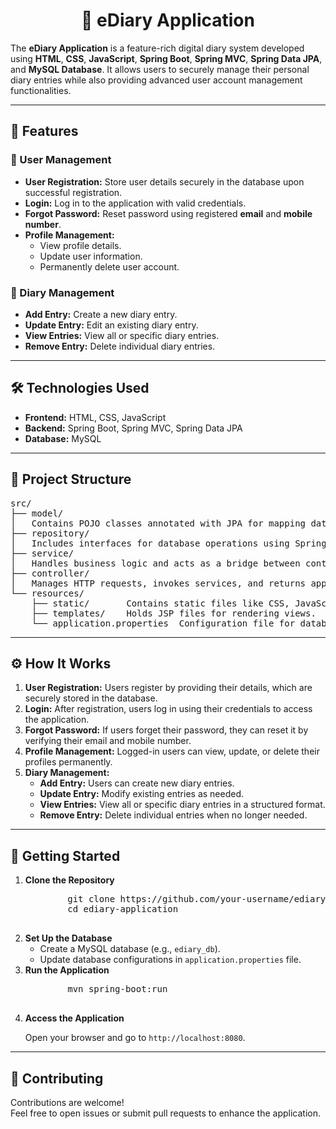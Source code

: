 <h1 align="center">📒 eDiary Application</h1>
<p>
    The <strong>eDiary Application</strong> is a feature-rich digital diary system developed using <strong>HTML</strong>, <strong>CSS</strong>, <strong>JavaScript</strong>, <strong>Spring Boot</strong>, <strong>Spring MVC</strong>, <strong>Spring Data JPA</strong>, and <strong>MySQL Database</strong>. It allows users to securely manage their personal diary entries while also providing advanced user account management functionalities.
</p>

<hr>

<h2>🚀 Features</h2>

<h3>👤 User Management</h3>
<ul>
    <li><strong>User Registration:</strong> Store user details securely in the database upon successful registration.</li>
    <li><strong>Login:</strong> Log in to the application with valid credentials.</li>
    <li><strong>Forgot Password:</strong> Reset password using registered <strong>email</strong> and <strong>mobile number</strong>.</li>
    <li><strong>Profile Management:</strong>
        <ul>
            <li>View profile details.</li>
            <li>Update user information.</li>
            <li>Permanently delete user account.</li>
        </ul>
    </li>
</ul>

<h3>📔 Diary Management</h3>
<ul>
    <li><strong>Add Entry:</strong> Create a new diary entry.</li>
    <li><strong>Update Entry:</strong> Edit an existing diary entry.</li>
    <li><strong>View Entries:</strong> View all or specific diary entries.</li>
    <li><strong>Remove Entry:</strong> Delete individual diary entries.</li>
</ul>

<hr>

<h2>🛠️ Technologies Used</h2>
<ul>
    <li><strong>Frontend:</strong> HTML, CSS, JavaScript</li>
    <li><strong>Backend:</strong> Spring Boot, Spring MVC, Spring Data JPA</li>
    <li><strong>Database:</strong> MySQL</li>
</ul>

<hr>

<h2>📁 Project Structure</h2>
<pre>
src/
├── model/             
│   Contains POJO classes annotated with JPA for mapping database tables.
├── repository/        
│   Includes interfaces for database operations using Spring Data JPA.
├── service/           
│   Handles business logic and acts as a bridge between controller and repository layers.
├── controller/        
│   Manages HTTP requests, invokes services, and returns appropriate responses.
└── resources/         
    ├── static/       Contains static files like CSS, JavaScript, and images.
    ├── templates/    Holds JSP files for rendering views.
    └── application.properties  Configuration file for database and application settings.
</pre>

<hr>

<h2>⚙️ How It Works</h2>
<ol>
    <li><strong>User Registration:</strong> Users register by providing their details, which are securely stored in the database.</li>
    <li><strong>Login:</strong> After registration, users log in using their credentials to access the application.</li>
    <li><strong>Forgot Password:</strong> If users forget their password, they can reset it by verifying their email and mobile number.</li>
    <li><strong>Profile Management:</strong> Logged-in users can view, update, or delete their profiles permanently.</li>
    <li><strong>Diary Management:</strong>
        <ul>
            <li><strong>Add Entry:</strong> Users can create new diary entries.</li>
            <li><strong>Update Entry:</strong> Modify existing entries as needed.</li>
            <li><strong>View Entries:</strong> View all or specific diary entries in a structured format.</li>
            <li><strong>Remove Entry:</strong> Delete individual entries when no longer needed.</li>
        </ul>
    </li>
</ol>

<hr>

<h2>🎯 Getting Started</h2>
<ol>
    <li><strong>Clone the Repository</strong>
        <pre>
        git clone https://github.com/your-username/ediary-application.git
        cd ediary-application
        </pre>
    </li>
    <li><strong>Set Up the Database</strong>
        <ul>
            <li>Create a MySQL database (e.g., <code>ediary_db</code>).</li>
            <li>Update database configurations in <code>application.properties</code> file.</li>
        </ul>
    </li>
    <li><strong>Run the Application</strong>
        <pre>
        mvn spring-boot:run
        </pre>
    </li>
    <li><strong>Access the Application</strong>
        <p>Open your browser and go to <code>http://localhost:8080</code>.</p>
    </li>
</ol>

<hr>

<h2>🤝 Contributing</h2>
<p>
    Contributions are welcome!<br>
    Feel free to open issues or submit pull requests to enhance the application.
</p>
